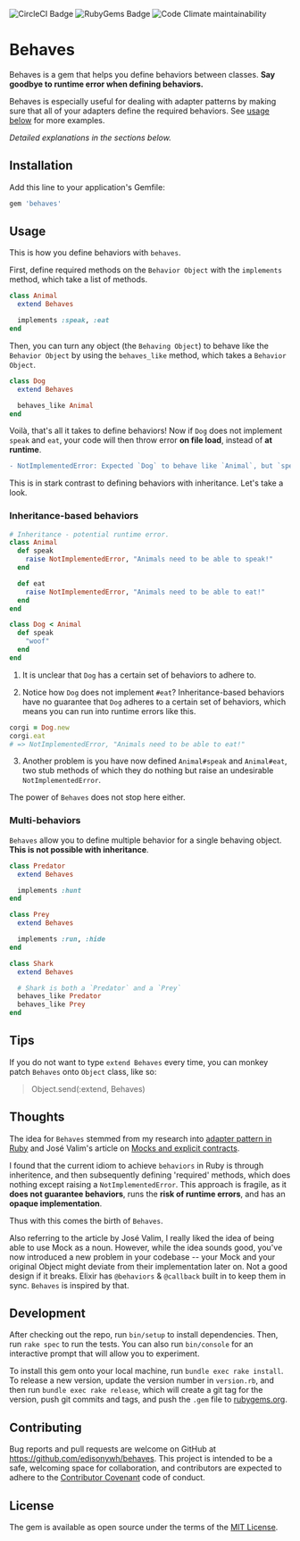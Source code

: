 ![CircleCI Badge](https://img.shields.io/circleci/build/github/edisonywh/behaves.svg)
![RubyGems Badge](https://img.shields.io/gem/v/behaves.svg)
![Code Climate maintainability](https://img.shields.io/codeclimate/maintainability/edisonywh/behaves.svg)

# Behaves

Behaves is a gem that helps you define behaviors between classes. **Say goodbye to runtime error when defining behaviors.**

Behaves is especially useful for dealing with adapter patterns by making sure that all of your adapters define the required behaviors. See [usage below](https://github.com/edisonywh/behaves#usage) for more examples.

*Detailed explanations in the sections below.*

## Installation

Add this line to your application's Gemfile:

```ruby
gem 'behaves'
```

## Usage

This is how you define behaviors with `behaves`.

First, define required methods on the `Behavior Object` with the `implements` method, which take a list of methods.
```ruby
class Animal
  extend Behaves

  implements :speak, :eat
end
```

Then, you can turn any object (the `Behaving Object`) to behave like the `Behavior Object` by using the `behaves_like` method, which takes a `Behavior Object`.
```ruby
class Dog
  extend Behaves

  behaves_like Animal
end
```

Voilà, that's all it takes to define behaviors! Now if `Dog` does not implement `speak` and `eat`, your code will then throw error **on file load**, instead of **at runtime**.

```diff
- NotImplementedError: Expected `Dog` to behave like `Animal`, but `speak, eat` are not implemented.
```

This is in stark contrast to defining behaviors with inheritance. Let's take a look.

### Inheritance-based behaviors

```ruby
# Inheritance - potential runtime error.
class Animal
  def speak
    raise NotImplementedError, "Animals need to be able to speak!"
  end

  def eat
    raise NotImplementedError, "Animals need to be able to eat!"
  end
end

class Dog < Animal
  def speak
    "woof"
  end
end
```

1) It is unclear that `Dog` has a certain set of behaviors to adhere to.

2) Notice how `Dog` does not implement `#eat`? Inheritance-based behaviors have no guarantee that `Dog` adheres to a certain set of behaviors, which means you can run into runtime errors like this.

```ruby
corgi = Dog.new
corgi.eat
# => NotImplementedError, "Animals need to be able to eat!"
```

3) Another problem is you have now defined `Animal#speak` and `Animal#eat`, two stub methods of which they do nothing but raise an undesirable `NotImplementedError`.

The power of `Behaves` does not stop here either.

### Multi-behaviors

`Behaves` allow you to define multiple behavior for a single behaving object. **This is not possible with inheritance**.

```ruby
class Predator
  extend Behaves

  implements :hunt
end

class Prey
  extend Behaves

  implements :run, :hide
end

class Shark
  extend Behaves

  # Shark is both a `Predator` and a `Prey`
  behaves_like Predator
  behaves_like Prey
end
```

## Tips
If you do not want to type `extend Behaves` every time, you can monkey patch `Behaves` onto `Object` class, like so:

> Object.send(:extend, Behaves)

## Thoughts

The idea for `Behaves` stemmed from my research into [adapter pattern in Ruby](https://www.sitepoint.com/using-and-testing-the-adapter-design-pattern/) and José Valim's article on [Mocks and explicit contracts](http://blog.plataformatec.com.br/2015/10/mocks-and-explicit-contracts/).

I found that the current idiom to achieve `behaviors` in Ruby is through inheritence, and then subsequently defining 'required' methods, which does nothing except raising a `NotImplementedError`. This approach is fragile, as it **does not guarantee behaviors**, runs the **risk of runtime errors**, and has an **opaque implementation**.

Thus with this comes the birth of `Behaves`.

Also referring to the article by José Valim, I really liked the idea of being able to use Mock as a noun. However, while the idea sounds good, you've now introduced a new problem in your codebase -- your Mock and your original Object might deviate from their implementation later on. Not a good design if it breaks. Elixir has `@behaviors` & `@callback` built in to keep them in sync. `Behaves` is inspired by that.

## Development

After checking out the repo, run `bin/setup` to install dependencies. Then, run `rake spec` to run the tests. You can also run `bin/console` for an interactive prompt that will allow you to experiment.

To install this gem onto your local machine, run `bundle exec rake install`. To release a new version, update the version number in `version.rb`, and then run `bundle exec rake release`, which will create a git tag for the version, push git commits and tags, and push the `.gem` file to [rubygems.org](https://rubygems.org).

## Contributing

Bug reports and pull requests are welcome on GitHub at https://github.com/edisonywh/behaves. This project is intended to be a safe, welcoming space for collaboration, and contributors are expected to adhere to the [Contributor Covenant](http://contributor-covenant.org) code of conduct.

## License

The gem is available as open source under the terms of the [MIT License](https://opensource.org/licenses/MIT).

